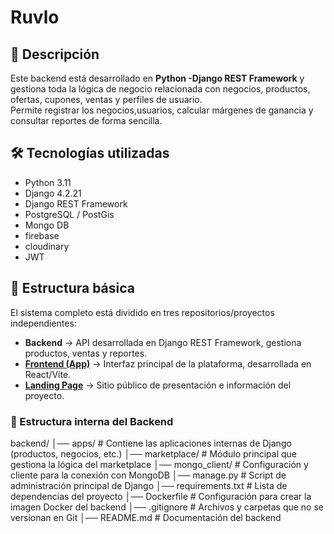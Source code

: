 # Ruvlo

## 📌 Descripción
Este backend está desarrollado en **Python -Django REST Framework** y gestiona toda la lógica de negocio relacionada con negocios, productos, ofertas, cupones, 
ventas y perfiles de usuario.  
Permite registrar los negocios,usuarios, calcular márgenes de ganancia y consultar reportes de forma sencilla.

## 🛠️ Tecnologías utilizadas
- Python 3.11
- Django 4.2.21
- Django REST Framework
- PostgreSQL / PostGis
- Mongo DB
- firebase
- cloudinary
- JWT

## 📂 Estructura básica
El sistema completo está dividido en tres repositorios/proyectos independientes:

- **Backend** → API desarrollada en Django REST Framework, gestiona productos, ventas y reportes.  
- **[Frontend (App)](https://github.com/Asdrubal2002/App)** → Interfaz principal de la plataforma, desarrollada en React/Vite.  
- **[Landing Page](https://github.com/Asdrubal2002/Presentation-Ruvlo-App)** → Sitio público de presentación e información del proyecto.

### 📁 Estructura interna del Backend
backend/
│── apps/             # Contiene las aplicaciones internas de Django (productos, negocios, etc.)
│── marketplace/      # Módulo principal que gestiona la lógica del marketplace
│── mongo_client/     # Configuración y cliente para la conexión con MongoDB
│── manage.py         # Script de administración principal de Django
│── requirements.txt  # Lista de dependencias del proyecto
│── Dockerfile        # Configuración para crear la imagen Docker del backend
│── .gitignore        # Archivos y carpetas que no se versionan en Git
│── README.md         # Documentación del backend
